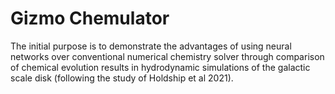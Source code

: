 # Gizmo Chemulator

The initial purpose is to demonstrate the advantages of using neural networks over conventional numerical chemistry solver through comparison of chemical evolution results in hydrodynamic simulations of the galactic scale disk (following the study of Holdship et al 2021).


 


